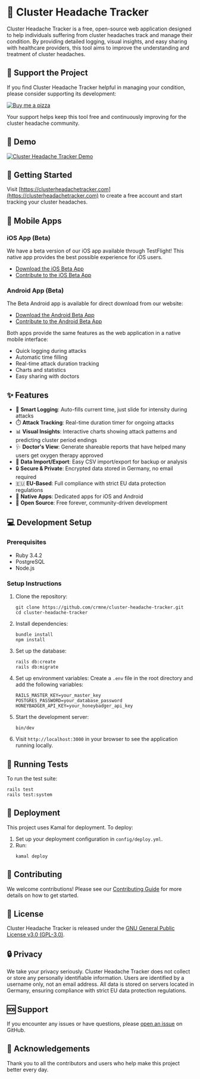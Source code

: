 # 🧠 Cluster Headache Tracker

Cluster Headache Tracker is a free, open-source web application designed to help individuals suffering from cluster headaches track and manage their condition. By providing detailed logging, visual insights, and easy sharing with healthcare providers, this tool aims to improve the understanding and treatment of cluster headaches.

## 💝 Support the Project

If you find Cluster Headache Tracker helpful in managing your condition, please consider supporting its development:

[![Buy me a pizza](app/assets/images/buymeapizza.png)](https://buymeacoffee.com/crmne)

Your support helps keep this tool free and continuously improving for the cluster headache community.

## 🎥 Demo

[![Cluster Headache Tracker Demo](https://img.youtube.com/vi/4HlsqANZdv8/maxresdefault.jpg)](https://youtu.be/4HlsqANZdv8)

## 🚀 Getting Started

Visit [https://clusterheadachetracker.com](https://clusterheadachetracker.com) to create a free account and start tracking your cluster headaches.

## 📱 Mobile Apps

### iOS App (Beta)
We have a beta version of our iOS app available through TestFlight! This native app provides the best possible experience for iOS users.
- [Download the iOS Beta App](https://testflight.apple.com/join/GJsAQqz2)
- [Contribute to the iOS Beta App](https://github.com/crmne/cluster-headache-tracker-ios)

### Android App (Beta)
The Beta Android app is available for direct download from our website:
- [Download the Android Beta App](https://clusterheadachetracker.com/cluster-headache-tracker.apk)
- [Contribute to the Android Beta App](https://github.com/crmne/cluster-headache-tracker-android)

Both apps provide the same features as the web application in a native mobile interface:
- Quick logging during attacks
- Automatic time filling
- Real-time attack duration tracking
- Charts and statistics
- Easy sharing with doctors

## ✨ Features

- 📝 **Smart Logging**: Auto-fills current time, just slide for intensity during attacks
- ⏱️ **Attack Tracking**: Real-time duration timer for ongoing attacks
- 📊 **Visual Insights**: Interactive charts showing attack patterns and predicting cluster period endings
- 🩺 **Doctor's View**: Generate shareable reports that have helped many users get oxygen therapy approved
- 💾 **Data Import/Export**: Easy CSV import/export for backup or analysis
- 🔒 **Secure & Private**: Encrypted data stored in Germany, no email required
- 🇪🇺 **EU-Based**: Full compliance with strict EU data protection regulations
- 📱 **Native Apps**: Dedicated apps for iOS and Android
- 🌟 **Open Source**: Free forever, community-driven development

## 💻 Development Setup

### Prerequisites

- Ruby 3.4.2
- PostgreSQL
- Node.js

### Setup Instructions

1. Clone the repository:
   ```
   git clone https://github.com/crmne/cluster-headache-tracker.git
   cd cluster-headache-tracker
   ```

2. Install dependencies:
   ```
   bundle install
   npm install
   ```

3. Set up the database:
   ```
   rails db:create
   rails db:migrate
   ```

4. Set up environment variables:
   Create a `.env` file in the root directory and add the following variables:
   ```
   RAILS_MASTER_KEY=your_master_key
   POSTGRES_PASSWORD=your_database_password
   HONEYBADGER_API_KEY=your_honeybadger_api_key
   ```

5. Start the development server:
   ```
   bin/dev
   ```

6. Visit `http://localhost:3000` in your browser to see the application running locally.

## 🧪 Running Tests

To run the test suite:

```
rails test
rails test:system
```

## 🚢 Deployment

This project uses Kamal for deployment. To deploy:

1. Set up your deployment configuration in `config/deploy.yml`.
2. Run:
   ```
   kamal deploy
   ```

## 🤝 Contributing

We welcome contributions! Please see our [Contributing Guide](CONTRIBUTING.md) for more details on how to get started.

## 📄 License

Cluster Headache Tracker is released under the [GNU General Public License v3.0 (GPL-3.0)](LICENSE).

## 🔒 Privacy

We take your privacy seriously. Cluster Headache Tracker does not collect or store any personally identifiable information. Users are identified by a username only, not an email address. All data is stored on servers located in Germany, ensuring compliance with strict EU data protection regulations.

## 🆘 Support

If you encounter any issues or have questions, please [open an issue](https://github.com/crmne/cluster_headache_tracker/issues) on GitHub.

## 🙏 Acknowledgements

Thank you to all the contributors and users who help make this project better every day.

